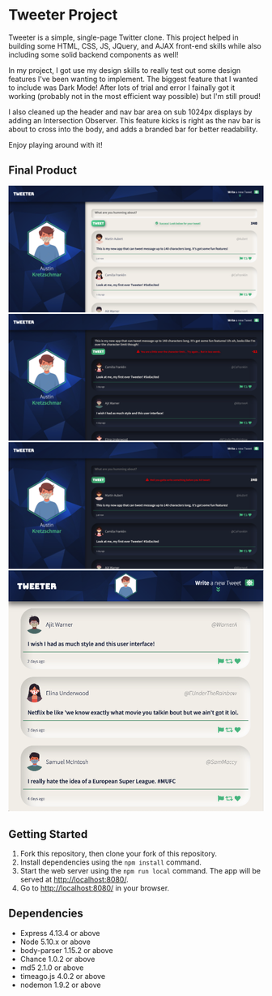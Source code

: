 # Tweeter Project

Tweeter is a simple, single-page Twitter clone. This project helped in building some HTML, CSS, JS, JQuery, and AJAX front-end skills while also including some solid backend components as well!

In my project, I got use my design skills to really test out some design features I've been wanting to implement. The biggest feature that I wanted to include was Dark Mode! After lots of trial and error I fainally got it working (probably not in the most efficient way possible) but I'm still proud!

I also cleaned up the header and nav bar area on sub 1024px displays by adding an Intersection Observer. This feature kicks is right as the nav bar is about to cross into the body, and adds a branded bar for better readability. 

Enjoy playing around with it!

## Final Product
!["Screenshot of load page"](https://github.com/austinkret/tweeter/blob/master/docs/1.%20Load%20View.png)
!["Screenshot of dark mode"](https://github.com/austinkret/tweeter/blob/master/docs/2.%20Dark%20Mode.png)
!["Screenshot of validation error"](https://github.com/austinkret/tweeter/blob/master/docs/3.%20Validation%20Error.png)
!["Screenshot of header on scroll"](https://github.com/austinkret/tweeter/blob/master/docs/4.%20Header%20on%20Scroll.png)

## Getting Started

1. Fork this repository, then clone your fork of this repository.
2. Install dependencies using the `npm install` command.
3. Start the web server using the `npm run local` command. The app will be served at <http://localhost:8080/>.
4. Go to <http://localhost:8080/> in your browser.

## Dependencies

- Express 4.13.4 or above
- Node 5.10.x or above
- body-parser 1.15.2 or above
- Chance 1.0.2 or above
- md5 2.1.0 or above
- timeago.js 4.0.2 or above
- nodemon 1.9.2 or above
